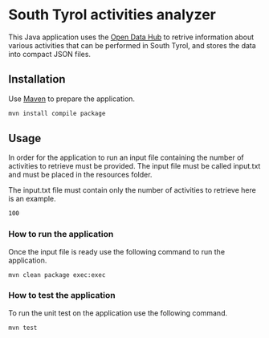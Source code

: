 # South Tyrol activities analyzer

This Java application uses the [Open Data Hub](https://opendatahub.bz.it/) to retrive information about various activities that can be performed in South Tyrol, and stores the data into compact JSON files.

## Installation

Use [Maven](https://maven.apache.org/) to prepare the application.

```bash
mvn install compile package
```

## Usage

In order for the application to run an input file containing the number of activities to retrieve must be provided.
The input file must be called input.txt and must be placed in the resources folder.

The input.txt file must contain only the number of activities to retrieve here is an example.
```bash
100
```

### How to run the application

Once the input file is ready use the following command to run the application.

```bash
mvn clean package exec:exec
```

### How to test the application

To run the unit test on the application use the following command.

```bash
mvn test
```